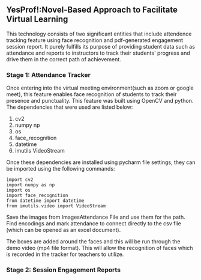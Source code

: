 ## YesProf!:Novel-Based Approach to Facilitate Virtual Learning

This technology consists of two significant entities that include attendence tracking feature using face recognition and pdf-generated engagement session report. It purely fulfills its purpose of providing student data such as attendance and reports to instructors to track their students' progress and drive them in the correct path of achievement. 

### Stage 1: Attendance Tracker 

Once entering into the virtual meeting environment(such as zoom or google meet), this feature enables face recognition of students to track their presence and punctuality. This feature was built using OpenCV and python. The dependencies that were used are listed below:
1. cv2
2. numpy np
3. os
4. face_recognition
5. datetime
6. imutils VideoStream

Once these dependencies are installed using pycharm file settings, they can be imported using the following commands:
```
import cv2
import numpy as np
import os
import face_recognition
from datetime import datetime
from imutils.video import VideoStream
```
Save the images from ImagesAttendance File and use them for the path. Find encodings and mark attendance to connect directly to the csv file (which can be opened as an excel document). 

The boxes are added around the faces and this will be run through the demo video (mp4 file format). This will allow the recognition of faces which is recorded in the tracker for teachers to utilize.


### Stage 2: Session Engagement Reports
